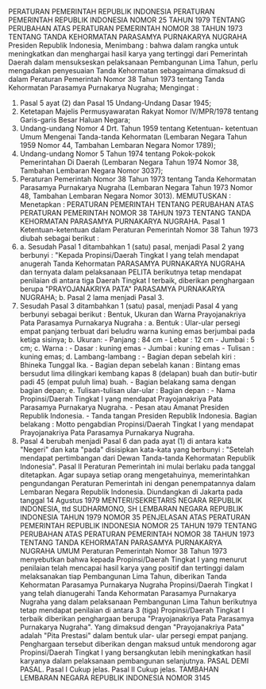 PERATURAN PEMERINTAH REPUBLIK INDONESIA PERATURAN PEMERINTAH REPUBLIK INDONESIA NOMOR 25 TAHUN 1979 TENTANG PERUBAHAN ATAS PERATURAN PEMERINTAH NOMOR 38 TAHUN 1973 TENTANG TANDA KEHORMATAN PARASAMYA PURNAKARYA NUGRAHA Presiden Republik Indonesia,
Menimbang :
 bahwa dalam rangka untuk meningkatkan dan menghargai hasil karya yang tertinggi dari Pemerintah Daerah dalam mensukseskan pelaksanaan Pembangunan Lima Tahun, perlu mengadakan penyesuaian Tanda Kehormatan sebagaimana dimaksud di dalam Peraturan Pemerintah Nomor 38 Tahun 1973 tentang Tanda Kehormatan Parasamya Purnakarya Nugraha;
Mengingat :

1. Pasal 5 ayat (2) dan Pasal 15 Undang-Undang Dasar 1945;
2. Ketetapan Majelis Permusyawaratan Rakyat Nomor IV/MPR/1978 tentang Garis-garis Besar Haluan Negara;
3. Undang-undang Nomor 4 Drt. Tahun 1959 tentang Ketentuan- ketentuan Umum Mengenai Tanda-tanda Kehormatan (Lembaran Negara Tahun 1959 Nomor 44, Tambahan Lembaran Negara Nomor 1789);
4. Undang-undang Nomor 5 Tahun 1974 tentang Pokok-pokok Pemerintahan Di Daerah (Lembaran Negara Tahun 1974 Nomor 38, Tambahan Lembaran Negara Nomor 3037);
5. Peraturan Pemerintah Nomor 38 Tahun 1973 tentang Tanda Kehormatan Parasamya Purnakarya Nugraha (Lembaran Negara Tahun 1973 Nomor 48, Tambahan Lembaran Negara Nomor 3013).
MEMUTUSKAN :
 Menetapkan : PERATURAN PEMERINTAH TENTANG PERUBAHAN ATAS PERATURAN PEMERINTAH NOMOR 38 TAHUN 1973 TENTANG TANDA KEHORMATAN PARASAMYA PURNAKARYA NUGRAHA.
Pasal 1
Ketentuan-ketentuan dalam Peraturan Pemerintah Nomor 38 Tahun 1973 diubah sebagai berikut :
1. a. Sesudah Pasal 1 ditambahkan 1 (satu) pasal, menjadi Pasal 2 yang berbunyi : "Kepada Propinsi/Daerah Tingkat I yang telah mendapat anugerah Tanda Kehormatan PARASAMYA PURNAKARYA NUGRAHA dan ternyata dalam pelaksanaan PELITA berikutnya tetap mendapat penilaian di antara tiga Daerah Tingkat I terbaik, diberikan penghargaan berupa "PRAYOJANAKRIYA PATA" PARASAMYA PURNAKARYA NUGRAHA;
b. Pasal 2 lama menjadi Pasal 3.
2. Sesudah Pasal 3 ditambahkan 1 (satu) pasal, menjadi Pasal 4 yang berbunyi sebagai berikut : Bentuk, Ukuran dan Warna Prayojanakriya Pata Parasamya Purnakarya Nugraha :
a. Bentuk : Ular-ular persegi empat panjang terbuat dari beludru warna kuning emas berjumbai pada ketiga sisinya;
b. Ukuran: - Panjang : 84 cm - Lebar : 12 cm - Jumbai : 5 cm;
c. Warna : - Dasar : kuning emas - Jumbai : kuning emas - Tulisan : kuning emas;
d. Lambang-lambang : - Bagian depan sebelah kiri : Bhineka Tunggal Ika. - Bagian depan sebelah kanan : Bintang emas bersudut lima dilingkari kembang kapas 8 (delapan) buah dan butir-butir padi 45 (empat puluh lima) buah. - Bagian belakang sama dengan bagian depan;
e. Tulisan-tulisan ular-ular : Bagian depan : - Nama Propinsi/Daerah Tingkat I yang mendapat Prayojanakriya Pata Parasamya Purnakarya Nugraha. - Pesan atau Amanat Presiden Republik Indonesia. - Tanda tangan Presiden Republik Indonesia. Bagian belakang : Motto pengabdian Propinsi/Daerah Tingkat I yang mendapat Prayojanakriya Pata Parasamya Purnakarya Nugraha.
3. Pasal 4 berubah menjadi Pasal 6 dan pada ayat (1) di antara kata "Negeri" dan kata "pada" disisipkan kata-kata yang berbunyi : "Setelah mendapat pertimbangan dari Dewan Tanda-tanda Kehormatan Republik Indonesia".
Pasal II
Peraturan Pemerintah ini mulai berlaku pada tanggal ditetapkan. Agar supaya setiap orang mengetahuinya, memerintahkan pengundangan Peraturan Pemerintah ini dengan penempatannya dalam Lembaran Negara Republik Indonesia. Diundangkan di Jakarta pada tanggal 14 Agustus 1979 MENTERI/SEKRETARIS NEGARA REPUBLIK INDONESIA, ttd SUDHARMONO, SH LEMBARAN NEGARA REPUBLIK INDONESIA TAHUN 1979 NOMOR 35 PENJELASAN ATAS PERATURAN PEMERINTAH REPUBLIK INDONESIA NOMOR 25 TAHUN 1979 TENTANG PERUBAHAN ATAS PERATURAN PEMERINTAH NOMOR 38 TAHUN 1973 TENTANG TANDA KEHORMATAN PARASAMYA PURNAKARYA NUGRAHA UMUM Peraturan Pemerintah Nomor 38 Tahun 1973 menyebutkan bahwa kepada Propinsi/Daerah Tingkat I yang menurut penilaian telah mencapai hasil karya yang positif dan tertinggi dalam melaksanakan tiap Pembangunan Lima Tahun, diberikan Tanda Kehormatan Parasamya Purnakarya Nugraha Propinsi/Daerah Tingkat I yang telah dianugerahi Tanda Kehormatan Parasamya Purnakarya Nugraha yang dalam pelaksanaan Pembangunan Lima Tahun berikutnya tetap mendapat penilaian di antara 3 (tiga) Propinsi/Daerah Tingkat I terbaik diberikan penghargaan berupa "Prayojanakriya Pata Parasamya Purnakarya Nugraha". Yang dimaksud dengan "Prayojanakriya Pata" adalah "Pita Prestasi" dalam bentuk ular- ular persegi empat panjang. Penghargaan tersebut diberikan dengan maksud untuk mendorong agar Propinsi/Daerah Tingkat I yang bersangkutan lebih meningkatkan hasil karyanya dalam pelaksanaan pembangunan selanjutnya. PASAL DEMI PASAL.
Pasal I
Cukup jelas.
Pasal II
Cukup jelas. TAMBAHAN LEMBARAN NEGARA REPUBLIK INDONESIA NOMOR 3145
